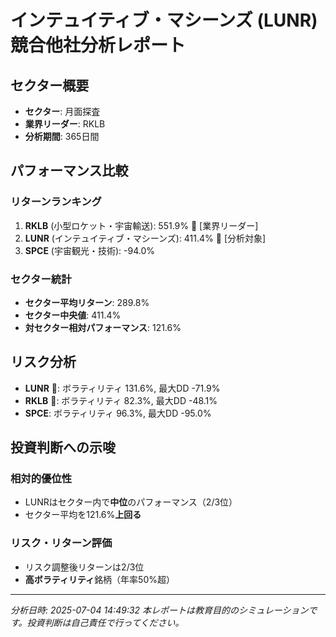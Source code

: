 
# インテュイティブ・マシーンズ (LUNR) 競合他社分析レポート

## セクター概要
- **セクター**: 月面探査
- **業界リーダー**: RKLB
- **分析期間**: 365日間

## パフォーマンス比較

### リターンランキング
1. **RKLB** (小型ロケット・宇宙輸送): 551.9% 👑 [業界リーダー]
2. **LUNR** (インテュイティブ・マシーンズ): 411.4% 🎯 [分析対象]
3. **SPCE** (宇宙観光・技術): -94.0%

### セクター統計
- **セクター平均リターン**: 289.8%
- **セクター中央値**: 411.4%
- **対セクター相対パフォーマンス**: 121.6%

## リスク分析
- **LUNR** 🎯: ボラティリティ 131.6%, 最大DD -71.9%
- **RKLB** 👑: ボラティリティ 82.3%, 最大DD -48.1%
- **SPCE**: ボラティリティ 96.3%, 最大DD -95.0%

## 投資判断への示唆

### 相対的優位性
- LUNRはセクター内で**中位**のパフォーマンス（2/3位）
- セクター平均を121.6%**上回る**

### リスク・リターン評価
- リスク調整後リターンは2/3位
- **高ボラティリティ**銘柄（年率50%超）

---
*分析日時: 2025-07-04 14:49:32*
*本レポートは教育目的のシミュレーションです。投資判断は自己責任で行ってください。*
